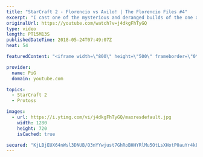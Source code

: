 ```yaml
---
title: "StarCraft 2 - Florencio vs Avilo! | The Florencio Files #4"
excerpt: "I cast one of the mysterious and deranged builds of the one and only Florencio, the dude that invented the proxy nexus recall rush\r  -- Watch live at https://www.twitch.tv/x5_pig"
originalUrl: https://youtube.com/watch?v=j4dkgFhTyGQ
type: video
length: PT15M13S
publishedDateTime: 2018-05-24T07:49:07Z
heat: 54

featuredContent: "<iframe width=\"800\" height=\"500\" frameborder=\"0\" src=\"https://www.youtube.com/embed/j4dkgFhTyGQ\" allow=\"accelerometer; autoplay; encrypted-media; gyroscope; picture-in-picture\" allowfullscreen></iframe>"

provider:
  name: PiG
  domain: youtube.com

topics:
  - StarCraft 2
  - Protoss

images:
  - url: https://i.ytimg.com/vi/j4dkgFhTyGQ/maxresdefault.jpg
    width: 1280
    height: 720
    isCached: true

secured: "KjLBjEUX64nWsl3DNUB/O3nYYwjust7GhRoBHHYRlMu5OtLsXHotP0auYr4kE4gWhYaEt86j3eFmGR0ISGLk3kSSLK8/FLYP6OcRZ/7YeBAa5nP+WoPFNRj6nhbZYL43hgxUHHSg255+PJ93DCTfDeQwtI17lZzq9LVafumvqVpp5FvobnjYQHjrOZlorBFNXByPHp7tTlede1jEcVC5rCSV/mC2Lmw3kvQpNxfd4leL1nLdDIDM0C9k0bURF7YXxAryo2T7zXNT3es6XVKcwRuh4F/PYgQgoYzdOUiUMKMnrrUZiN2KzlH/0njCa/fwwzf/7EwUN0pSstPXGHp6ap5bLebXI1IwZj3uXiteK64Ff7k8ED/pY1nSumN3p7r9JEFeTmsizmEdkyrTRiuWYMye2BSoh2RF7qmQxAwuDYE=;Rcw9PZrVhJgLRjd+zv5VZQ=="
---
```


